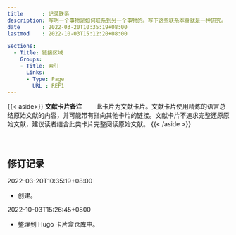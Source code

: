 ```yaml
---
title      : 记录联系
description: 写明一个事物是如何联系到另一个事物的。写下这些联系本身就是一种研究。
date       : 2022-03-20T10:35:19+08:00
lastmod    : 2022-10-03T15:12:20+08:00

Sections:
  - Title: 链接区域
    Groups:
    - Title: 索引
      Links:
      - Type: Page
        URL : REF1
---
```


{{< aside>}}
**文献卡片备注**
　　此卡片为文献卡片。文献卡片使用精炼的语言总结原始文献的内容，并可能带有指向其他卡片的链接。文献卡片不追求完整还原原始文献，建议读者结合此类卡片完整阅读原始文献。
{{< /aside >}}

　　

## 修订记录
2022-03-20T10:35:19+08:00
* 创建。

2022-10-03T15:26:45+0800
* 整理到 Hugo 卡片盒仓库中。
